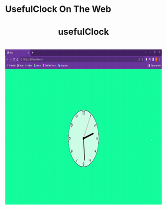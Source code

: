 # UsefulClock On The Web
<h1 align="center"> usefulClock <h1/>
<p> <img align="center" src="https://github.com/Hakan-indp/UsefulClock/blob/main/usefulClock.gif" width="800" height="500"/> <p/>
